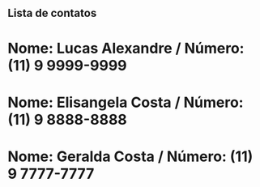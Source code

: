 ## Lista de contatos

# Nome: Lucas Alexandre / Número: (11) 9 9999-9999
# Nome: Elisangela Costa / Número: (11) 9 8888-8888
# Nome: Geralda Costa / Número: (11) 9 7777-7777
